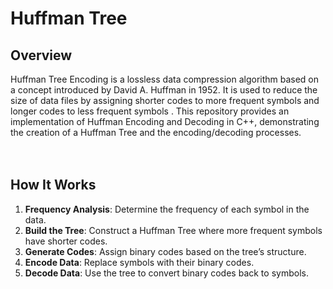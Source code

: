 # Huffman Tree

## Overview

Huffman Tree Encoding is a lossless data compression algorithm based on a concept introduced by David A. Huffman in 1952. It is used to reduce the size of data files by assigning shorter codes to more frequent symbols and longer codes to less frequent symbols . This repository provides an implementation of Huffman Encoding and Decoding in C++, demonstrating the creation of a Huffman Tree and the encoding/decoding processes.<br>
<br>
<br>
## How It Works

1. **Frequency Analysis**: Determine the frequency of each symbol in the data.
2. **Build the Tree**: Construct a Huffman Tree where more frequent symbols have shorter codes.
3. **Generate Codes**: Assign binary codes based on the tree’s structure.
4. **Encode Data**: Replace symbols with their binary codes.
5. **Decode Data**: Use the tree to convert binary codes back to symbols.
